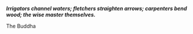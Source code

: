 _**Irrigators channel waters; fletchers straighten arrows; carpenters bend wood; the wise master themselves.**_

The Buddha